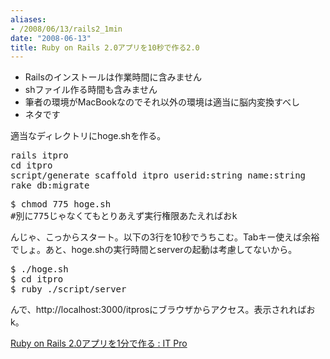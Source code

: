 ```yaml
---
aliases:
- /2008/06/13/rails2_1min
date: "2008-06-13"
title: Ruby on Rails 2.0アプリを10秒で作る2.0
---
```

<ul>
<li>Railsのインストールは作業時間に含みません</li>
<li>shファイル作る時間も含みません</li>
<li>筆者の環境がMacBookなのでそれ以外の環境は適当に脳内変換すべし</li>
<li>ネタです</li>
</ul>

適当なディレクトリにhoge.shを作る。

<pre lang="sh">
rails itpro
cd itpro
script/generate scaffold itpro userid:string name:string
rake db:migrate
</pre>

<pre lang="bash">
$ chmod 775 hoge.sh
#別に775じゃなくてもとりあえず実行権限あたえればおk
</pre>

んじゃ、こっからスタート。以下の3行を10秒でうちこむ。Tabキー使えば余裕でしょ。あと、hoge.shの実行時間とserverの起動は考慮してないから。
<pre lang="bash">
$ ./hoge.sh
$ cd itpro
$ ruby ./script/server
</pre>

んで、http://localhost:3000/itprosにブラウザからアクセス。表示されればおk。

<a href="http://itpro.nikkeibp.co.jp/article/COLUMN/20080606/306873/">Ruby on Rails 2.0アプリを1分で作る : IT Pro</a>
